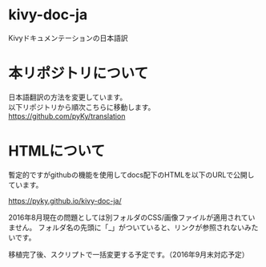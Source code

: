 # kivy-doc-ja
Kivyドキュメンテーションの日本語訳

# 本リポジトリについて
日本語翻訳の方法を変更しています。  
以下リポジトリから順次こちらに移動します。  
https://github.com/pyKy/translation  

# HTMLについて
暫定的ですがgithubの機能を使用してdocs配下のHTMLを以下のURLで公開しています。


https://pyky.github.io/kivy-doc-ja/

2016年8月現在の問題としては別フォルダのCSS/画像ファイルが適用されていません。
フォルダ名の先頭に「_」がついていると、リンクが参照されないみたいです。

移植完了後、スクリプトで一括変更する予定です。（2016年9月末対応予定）

